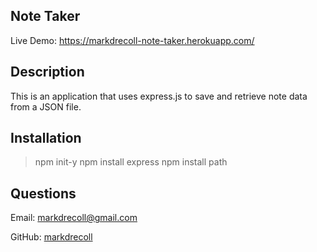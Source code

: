 ## Note Taker

Live Demo: https://markdrecoll-note-taker.herokuapp.com/

## Description
This is an application that uses express.js to save and retrieve note data from a JSON file.

## Installation
>npm init-y
>npm install express
>npm install path

## Questions
  Email: markdrecoll@gmail.com

  GitHub: [markdrecoll](https://github.com/markdrecoll/)